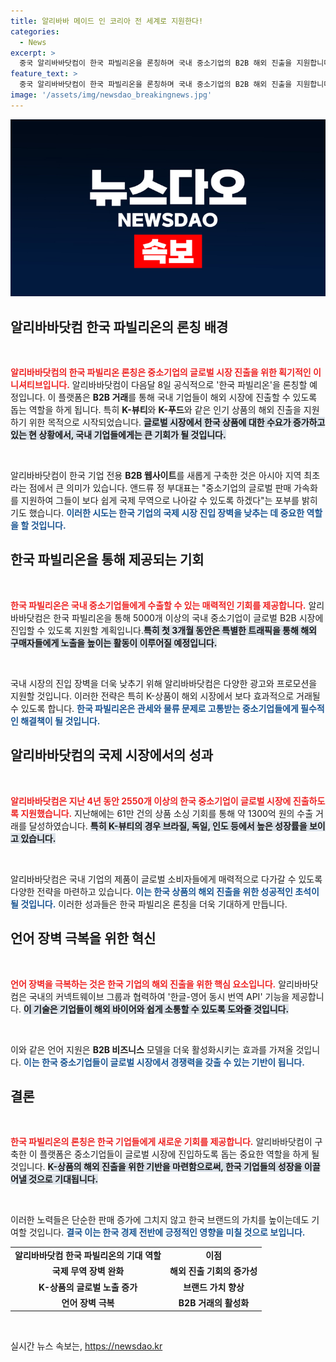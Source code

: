 ```yaml
---
title: 알리바바 메이드 인 코리아 전 세계로 지원한다!
categories:
  - News
excerpt: >
  중국 알리바바닷컴이 한국 파빌리온을 론칭하며 국내 중소기업의 B2B 해외 진출을 지원합니다. K-뷰티, K-푸드 등의 인기를 활용해 5000개 중소기업이 글로벌 시장에 도전할 수 있는 기회를 제공합니다!
feature_text: >
  중국 알리바바닷컴이 한국 파빌리온을 론칭하며 국내 중소기업의 B2B 해외 진출을 지원합니다. K-뷰티, K-푸드 등의 인기를 활용해 5000개 중소기업이 글로벌 시장에 도전할 수 있는 기회를 제공합니다!
image: '/assets/img/newsdao_breakingnews.jpg'
---
```


<p><img src="/assets/img/newsdao_breakingnews.jpg" alt="koreaapp 속보" /></p>

<h2 data-ke-size="size26">알리바바닷컴 한국 파빌리온의 론칭 배경</h2>

<p data-ke-size="size16">&nbsp;</p>   

<p><b><span style="color: #ee2323;">알리바바닷컴의 한국 파빌리온 론칭은 중소기업의 글로벌 시장 진출을 위한 획기적인 이니셔티브입니다.</span></b> 알리바바닷컴이 다음달 8일 공식적으로 '한국 파빌리온'을 론칭할 예정입니다. 이 플랫폼은 <strong>B2B 거래</strong>를 통해 국내 기업들이 해외 시장에 진출할 수 있도록 돕는 역할을 하게 됩니다. 특히 <strong>K-뷰티</strong>와 <strong>K-푸드</strong>와 같은 인기 상품의 해외 진출을 지원하기 위한 목적으로 시작되었습니다. <b><span style="background-color: #21538527;">글로벌 시장에서 한국 상품에 대한 수요가 증가하고 있는 현 상황에서, 국내 기업들에게는 큰 기회가 될 것입니다.</span></b> </p>

<p data-ke-size="size16">&nbsp;</p>   

<p>알리바바닷컴이 한국 기업 전용 <strong>B2B 웹사이트</strong>를 새롭게 구축한 것은 아시아 지역 최초라는 점에서  큰 의미가 있습니다. 앤드류 정 부대표는 "중소기업의 글로벌 판매 가속화를 지원하여 그들이 보다 쉽게 국제 무역으로 나아갈 수 있도록 하겠다"는 포부를 밝히기도 했습니다. <b><span style="color: #1a5490;">이러한 시도는 한국 기업의 국제 시장 진입 장벽을 낮추는 데 중요한 역할을 할 것입니다.</span></b></p>

<h2 data-ke-size="size26">한국 파빌리온을 통해 제공되는 기회</h2>

<p data-ke-size="size16">&nbsp;</p>   

<p><b><span style="color: #ee2323;">한국 파빌리온은 국내 중소기업들에게 수출할 수 있는 매력적인 기회를 제공합니다.</span></b> 알리바바닷컴은 한국 파빌리온을 통해 5000개 이상의 국내 중소기업이 글로벌 B2B 시장에 진입할 수 있도록 지원할 계획입니다.<b><span style="background-color: #21538527;">특히 첫 3개월 동안은 특별한 트래픽을 통해 해외 구매자들에게 노출을 높이는 활동이 이루어질 예정입니다.</span></b></p>

<p data-ke-size="size16">&nbsp;</p>   

<p>국내 시장의 진입 장벽을 더욱 낮추기 위해 알리바바닷컴은 다양한 광고와 프로모션을 지원할 것입니다. 이러한 전략은 특히 K-상품이 해외 시장에서 보다 효과적으로 거래될 수 있도록 합니다. <b><span style="color: #1a5490;">한국 파빌리온은 관세와 물류 문제로 고통받는 중소기업들에게 필수적인 해결책이 될 것입니다.</span></b> </p>

<h2 data-ke-size="size26">알리바바닷컴의 국제 시장에서의 성과</h2>

<p data-ke-size="size16">&nbsp;</p>   

<p><b><span style="color: #ee2323;">알리바바닷컴은 지난 4년 동안 2550개 이상의 한국 중소기업이 글로벌 시장에 진출하도록 지원했습니다.</span></b> 지난해에는 61만 건의 상품 소싱 기회를 통해 약 1300억 원의 수출 거래를 달성하였습니다. <b><span style="background-color: #21538527;">특히 K-뷰티의 경우 브라질, 독일, 인도 등에서 높은 성장률을 보이고 있습니다.</span></b></p>

<p data-ke-size="size16">&nbsp;</p>   

<p>알리바바닷컴은 국내 기업의 제품이 글로벌 소비자들에게 매력적으로 다가갈 수 있도록 다양한 전략을 마련하고 있습니다. <b><span style="color: #1a5490;">이는 한국 상품의 해외 진출을 위한 성공적인 초석이 될 것입니다.</span></b> 이러한 성과들은 한국 파빌리온 론칭을 더욱 기대하게 만듭니다.</p>

<h2 data-ke-size="size26">언어 장벽 극복을 위한 혁신</h2>

<p data-ke-size="size16">&nbsp;</p>   

<p><b><span style="color: #ee2323;">언어 장벽을 극복하는 것은 한국 기업의 해외 진출을 위한 핵심 요소입니다.</span></b> 알리바바닷컴은 국내의 커넥트웨이브 그룹과 협력하여 '한글-영어 동시 번역 API' 기능을 제공합니다. <b><span style="background-color: #21538527;">이 기술은 기업들이 해외 바이어와 쉽게 소통할 수 있도록 도와줄 것입니다.</span></b></p>

<p data-ke-size="size16">&nbsp;</p>   

<p>이와 같은 언어 지원은 <strong>B2B 비즈니스</strong> 모델을 더욱 활성화시키는 효과를 가져올 것입니다. <b><span style="color: #1a5490;">이는 한국 중소기업들이 글로벌 시장에서 경쟁력을 갖출 수 있는 기반이 됩니다.</span></b></p>

<h2 data-ke-size="size26">결론</h2>

<p data-ke-size="size16">&nbsp;</p>   

<p><b><span style="color: #ee2323;">한국 파빌리온의 론칭은 한국 기업들에게 새로운 기회를 제공합니다.</span></b> 알리바바닷컴이 구축한 이 플랫폼은 중소기업들이 글로벌 시장에 진입하도록 돕는 중요한 역할을 하게 될 것입니다. <b><span style="background-color: #21538527;">K-상품의 해외 진출을 위한 기반을 마련함으로써, 한국 기업들의 성장을 이끌어낼 것으로 기대됩니다.</span></b> </p>

<p data-ke-size="size16">&nbsp;</p>    

<p>이러한 노력들은 단순한 판매 증가에 그치지 않고 한국 브랜드의 가치를 높이는데도 기여할 것입니다. <b><span style="color: #1a5490;">결국 이는 한국 경제 전반에 긍정적인 영향을 미칠 것으로 보입니다.</span></b> </p>

<table style="border-collapse: collapse; width: 100%;">
   <tr>
      <td style="text-align: center; height: 17px;"><b>알리바바닷컴 한국 파빌리온의 기대 역할</b></td>
      <td style="text-align: center; height: 17px;"><b>이점</b></td>
   </tr>
   <tr>
      <td style="text-align: center; height: 17px;"><b>국제 무역 장벽 완화</b></td>
      <td style="text-align: center; height: 17px;"><b>해외 진출 기회의 증가성</b></td>
   </tr>
   <tr>
      <td style="text-align: center; height: 17px;"><b>K-상품의 글로벌 노출 증가</b></td>
      <td style="text-align: center; height: 17px;"><b>브랜드 가치 향상</b></td>
   </tr>
   <tr>
      <td style="text-align: center; height: 17px;"><b>언어 장벽 극복</b></td>
      <td style="text-align: center; height: 17px;"><b>B2B 거래의 활성화</b></td>
   </tr>
</table>

<p data-ke-size="size16">&nbsp;</p> 
실시간 뉴스 속보는, <a href="https://newsdao.kr" rel="dofollow">https://newsdao.kr</a>


